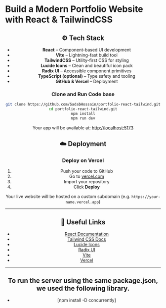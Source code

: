 # Build a Modern Portfolio Website with React & TailwindCSS

<div align="center">
 
## ⚙️ Tech Stack

* **React** – Component-based UI development
* **Vite** – Lightning-fast build tool
* **TailwindCSS** – Utility-first CSS for styling
* **Lucide Icons** – Clean and beautiful icon pack
* **Radix UI** – Accessible component primitives
* **TypeScript (optional)** – Type safety and tooling
* **GitHub & Vercel** – Deployment



### Clone and Run Code base 

```bash
git clone https://github.com/SadabHossain/portfolio-react-tailwind.git
cd portfolio-react-tailwind.git
npm install
npm run dev
```

Your app will be available at: [http://localhost:5173](http://localhost:5173)


## ☁️ Deployment

### Deploy on Vercel

1. Push your code to GitHub
2. Go to [vercel.com](https://vercel.com)
3. Import your repository
4. Click **Deploy**

Your live website will be hosted on a custom subdomain (e.g. `https://your-name.vercel.app`)

---

## 🔗 Useful Links

* [React Documentation](https://reactjs.org/)
* [Tailwind CSS Docs](https://tailwindcss.com/)
* [Lucide Icons](https://lucide.dev/)
* [Radix UI](https://www.radix-ui.com/)
* [Vite](https://vitejs.dev/)
* [Vercel](https://vercel.com/)

---

## To run the server using the same package.json, we used the following library.
* [npm install -D concurrently]

